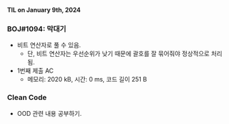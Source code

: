 **TIL on January 9th, 2024**

### BOJ#1094: 막대기
* 비트 연산자로 풀 수 있음.
    - 단, 비트 연산자는 우선순위가 낮기 때문에 괄호를 잘 묶어줘야 정상적으로 처리됨.
* 1번째 제출 AC
    - 메모리: 2020 kB, 시간: 0 ms, 코드 길이 251 B

### Clean Code
* OOD 관련 내용 공부하기.
